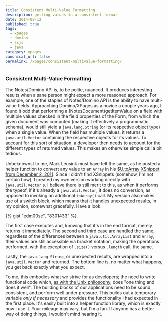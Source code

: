 ```yaml
---
title: Consistent Multi-Value Formatting
description: getting values in a consistent format
date: 2014-08-12
published: true
tags:
  - xpages
  - domino
  - ssjs
  - java
category: xpages
canonical_url: false
permalink: /xpages/consistent-multivalue-formatting/
---
```


### Consistent Multi-Value Formatting

The Notes/Domino API is, to be polite, nuanced. It produces interesting results when a sane person might expect a more reasoned approach. For example, one of the staples of Notes/Domino API is the ability to have multi-value fields. Approaching Domino/XPages as a novice a couple years ago, I found it odd that performing a (NotesDocument)getItemValue on a field with multiple values checked in the field properties of the Form, from which the given document was computed (making it effectively a programmatic schema), would still yield a `java.lang.String` (or its respective object type) when a single value. When the field has multiple values, it returns a `java.util.Vector` containing the respective objects for its values. To account for this sort of situation, a developer then needs to account for the different types of returned values. This makes an otherwise simple call a bit tedious.

Unbeknownst to me, Mark Leusink must have felt the same, as he posted a helper function to convert any value to an `Array` in his [$U.toArray XSnippet from December 2, 2011](https://openntf.org/XSnippets.nsf/snippet.xsp?id=convert-any-value-to-an-array). Since I didn't find XSnippets (somehow, I'm not certain how), I created my own version working directly with `java.util.Vector` s. I believe there is still merit to this, as when it performs the typeof, if it's already a `java.util.Vector`, it does no conversion, as opposed to invoking an additional `toArray()` call. My version also makes use of a switch block, which means that it handles unexpected results, in my opinion, somewhat gracefully. Have a look.

{% gist "edm00se", "8301433" %}

The first case executes and, knowing that it's in the end format, merely returns it immediately. The second and third case are handled the same, regardless of the differences between a `java.util.ArrayList` and `Array`, their values are still accessible via bracket notation, making the operations performed, with the exception of `.size()` versus `.length` call, the same.

Lastly, the `java.lang.String`, or unexpected results, are wrapped into a `java.util.Vector` and returned. The bottom line is, no matter what happens, you get back exactly what you expect.

To me, this embodies what we strive for as developers; the need to write functional code which, [as with the Unix philosophy](https://techcrunch.com/2009/08/21/do-one-thing-and-do-it-well-40-years-of-unix/), does "one thing and does it well". The building blocks of our applications need to be sound, consistent, and perform well under pressure. This builds out a temporary variable _only if necessary_ and provides the functionality I had expected in the first place. It's easily built into a helper function library, which is exactly how I use it. Your mileage may vary, but I'm a fan. If anyone has a better way of doing things, I wouldn't mind hearing it.
